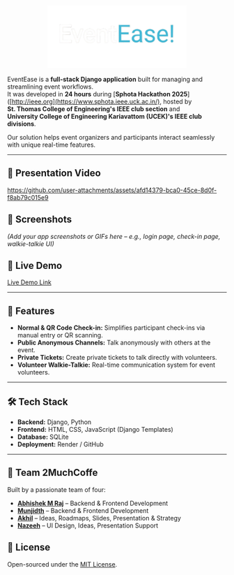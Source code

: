<p align="center">
  <img src="assets/logo.png" alt="EventEase Logo" width="320"/>
</p>

EventEase is a **full-stack Django application** built for managing and streamlining event workflows.  
It was developed in **24 hours** during [**Sphota Hackathon 2025**]([http://ieee.org](https://www.sphota.ieee.uck.ac.in/), hosted by  
**St. Thomas College of Engineering's IEEE club section** and  
**University College of Engineering Kariavattom (UCEK)'s IEEE club divisions**.  

Our solution helps event organizers and participants interact seamlessly with unique real-time features.

---

## 🎥 Presentation Video
https://github.com/user-attachments/assets/afd14379-bca0-45ce-8d0f-f8ab79c015e9



## 📸 Screenshots
_(Add your app screenshots or GIFs here – e.g., login page, check-in page, walkie-talkie UI)_

## 🔗 Live Demo
[Live Demo Link](https://eventease-uowq.onrender.com)

---

## 🚀 Features
- **Normal & QR Code Check-in:** Simplifies participant check-ins via manual entry or QR scanning.  
- **Public Anonymous Channels:** Talk anonymously with others at the event.  
- **Private Tickets:** Create private tickets to talk directly with volunteers.  
- **Volunteer Walkie-Talkie:** Real-time communication system for event volunteers.

---

## 🛠 Tech Stack
- **Backend:** Django, Python  
- **Frontend:** HTML, CSS, JavaScript (Django Templates)  
- **Database:** SQLite
- **Deployment:** Render / GitHub  

---

## 👥 Team 2MuchCoffe
Built by a passionate team of four:

- **[Abhishek M Raj](https://github.com/Prince-of-death)** – Backend & Frontend Development  
- **[Munjidth](https://github.com/munjidvh)** – Backend & Frontend Development  
- **[Akhil]()** – Ideas, Roadmaps, Slides, Presentation & Strategy  
- **[Nazeeh](https://github.com/nazeeh-v)** – UI Design, Ideas, Presentation Support  


## 📜 License
Open-sourced under the [MIT License](LICENSE).
